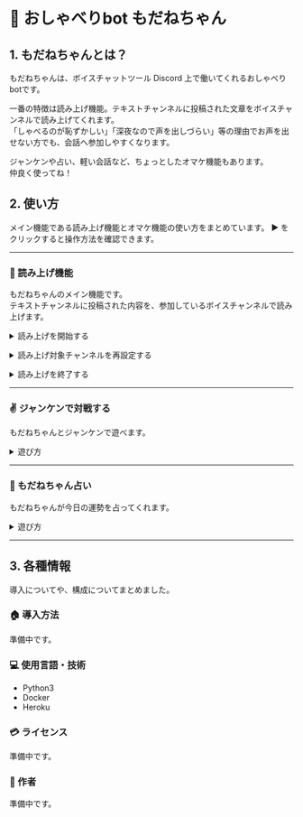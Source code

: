 # 🌸 **おしゃべりbot もだねちゃん**


## **1. もだねちゃんとは？**
もだねちゃんは、ボイスチャットツール Discord 上で働いてくれるおしゃべりbotです。

一番の特徴は読み上げ機能。テキストチャンネルに投稿された文章をボイスチャンネルで読み上げてくれます。  
「しゃべるのが恥ずかしい」「深夜なので声を出しづらい」等の理由でお声を出せない方でも、会話へ参加しやすくなります。

ジャンケンや占い、軽い会話など、ちょっとしたオマケ機能もあります。  
仲良く使ってね！


## **2. 使い方**
メイン機能である読み上げ機能とオマケ機能の使い方をまとめています。
▶︎ をクリックすると操作方法を確認できます。

---

### **🎤 読み上げ機能**
もだねちゃんのメイン機能です。  
テキストチャンネルに投稿された内容を、参加しているボイスチャンネルで読み上げます。

<details><summary>読み上げを開始する</summary><div>

1. 参加させたいボイスチャンネルへ入室してください
2. 読み上げさせたいテキストチャンネルで以下のコマンドのいずれかを入力して送信してください

    ```!mdn start```

    ```!mdn s```

3. もだねちゃんがボイスチャンネルへ入室し、以降に読み上げ対象チャンネルへ投稿されたメッセージを読み上げます</div></details>

<details><summary>読み上げ対象チャンネルを再設定する</summary><div>

1. 読み上げ対象に再設定したいテキストチャンネルを表示してください
2. そのチャンネルで以下のコマンドのいずれかを入力して送信してください

    ```!mdn change```

    ```!mdn c```

3. 読み上げ対象がそのチャンネルへ変更されます</div></details>

<details><summary>読み上げを終了する</summary><div>

1. 以下のコマンドのいずれかを入力して送信してください

    ```!mdn end```

    ```!mdn e```

3. もだねちゃんがボイスチャンネルから退出し、読み上げを終了します</div></details>

---

### **✌️ ジャンケンで対戦する**
もだねちゃんとジャンケンで遊べます。

<details><summary>遊び方</summary><div>

1. 以下のコマンドのいずれかを入力して送信してください

    ```!mdn janken```

    ```!mdn j```

3. もだねちゃんがジャンケンを始めてくれるので、メッセージの通りに進めてください！</div></details>

---

### **🔮 もだねちゃん占い**
もだねちゃんが今日の運勢を占ってくれます。

<details><summary>遊び方</summary><div>

1. 以下のコマンドのいずれかを入力して送信してください

    ```!mdn uranai```

    ```!mdn u```

3. もだねちゃんが今日の運勢を占ってくれます！ちなみに1日1回までです🔮</div></details>

---

## **3. 各種情報**
導入についてや、構成についてまとめました。
### **🏠 導入方法**
準備中です。
### **💻 使用言語・技術**
- Python3
- Docker
- Heroku

### **💳 ライセンス**
準備中です。
### **🤵 作者**
準備中です。